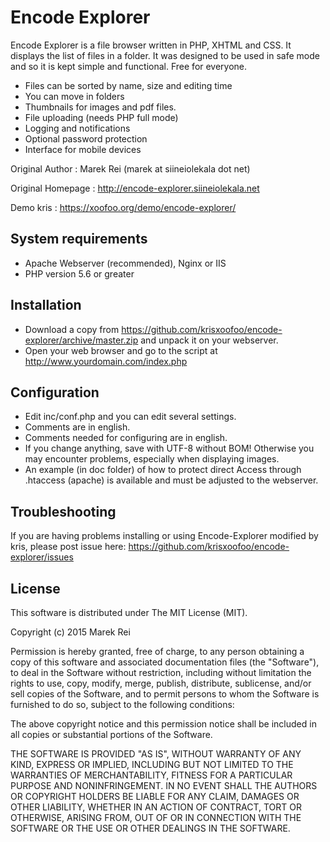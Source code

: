 Encode Explorer
==================================

Encode Explorer is a file browser written in PHP, XHTML and CSS. It displays the list of files in a folder. It was designed to be used in safe mode and so it is kept simple and functional. Free for everyone.

* Files can be sorted by name, size and editing time
* You can move in folders
* Thumbnails for images and pdf files.
* File uploading (needs PHP full mode)
* Logging and notifications
* Optional password protection
* Interface for mobile devices

Original Author : Marek Rei (marek at siineiolekala dot net)

Original Homepage : http://encode-explorer.siineiolekala.net

Demo kris : https://xoofoo.org/demo/encode-explorer/


System requirements
----------------------------------
- Apache Webserver (recommended), Nginx or IIS
- PHP version 5.6 or greater


Installation
----------------------------------
- Download a copy from https://github.com/krisxoofoo/encode-explorer/archive/master.zip and unpack it on your webserver.
- Open your web browser and go to the script at http://www.yourdomain.com/index.php


Configuration
----------------------------------
- Edit inc/conf.php and you can edit several settings.
- Comments are in english.
- Comments needed for configuring are in english.
- If you change anything, save with UTF-8 without BOM! Otherwise you may encounter problems, especially when displaying images.
- An example (in doc folder) of how to protect direct Access through .htaccess (apache) is available and must be adjusted to the webserver.


Troubleshooting
----------------------------------
If you are having problems installing or using Encode-Explorer modified by kris, please post issue here: https://github.com/krisxoofoo/encode-explorer/issues


License
----------------------------------
This software is distributed under The MIT License (MIT).

Copyright (c) 2015 Marek Rei

Permission is hereby granted, free of charge, to any person obtaining a copy
of this software and associated documentation files (the "Software"), to deal
in the Software without restriction, including without limitation the rights
to use, copy, modify, merge, publish, distribute, sublicense, and/or sell
copies of the Software, and to permit persons to whom the Software is
furnished to do so, subject to the following conditions:

The above copyright notice and this permission notice shall be included in all
copies or substantial portions of the Software.

THE SOFTWARE IS PROVIDED "AS IS", WITHOUT WARRANTY OF ANY KIND, EXPRESS OR
IMPLIED, INCLUDING BUT NOT LIMITED TO THE WARRANTIES OF MERCHANTABILITY,
FITNESS FOR A PARTICULAR PURPOSE AND NONINFRINGEMENT. IN NO EVENT SHALL THE
AUTHORS OR COPYRIGHT HOLDERS BE LIABLE FOR ANY CLAIM, DAMAGES OR OTHER
LIABILITY, WHETHER IN AN ACTION OF CONTRACT, TORT OR OTHERWISE, ARISING FROM,
OUT OF OR IN CONNECTION WITH THE SOFTWARE OR THE USE OR OTHER DEALINGS IN THE
SOFTWARE.

